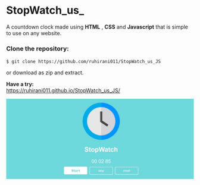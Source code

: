 # StopWatch_us_

A countdown clock made using **HTML** , **CSS** and **Javascript** that is simple to use on any website.

<h3>Clone the repository:</h3>

    
    $ git clone https://github.com/ruhirani011/StopWatch_us_JS
    

or download as zip and extract.



**Have a try:**<br>
https://ruhirani011.github.io/StopWatch_us_JS/
<br>


![](imgclock.jpeg)
            
